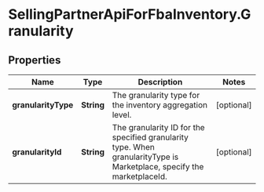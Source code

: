 # SellingPartnerApiForFbaInventory.Granularity

## Properties

Name | Type | Description | Notes
------------ | ------------- | ------------- | -------------
**granularityType** | **String** | The granularity type for the inventory aggregation level. | [optional] 
**granularityId** | **String** | The granularity ID for the specified granularity type. When granularityType is Marketplace, specify the marketplaceId. | [optional] 


